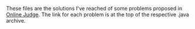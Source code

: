 These files are the solutions I've reached of some problems proposed in [Online Judge](onlinejudge.org). The link for each problem is at the top of the respective .java archive.
